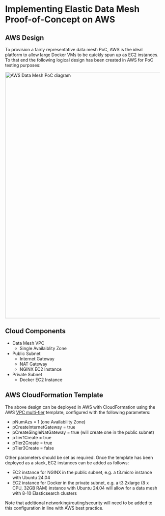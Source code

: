 # Implementing Elastic Data Mesh Proof-of-Concept on AWS
## AWS Design
To provision a fairly representative data mesh PoC, AWS is the ideal platform to allow large Docker VMs to be quickly spun up as EC2 instances. To that end the following logical design has been created in AWS for PoC testing purposes:

<img src="https://github.com/user-attachments/assets/f9b333be-6fde-496a-aa2e-df02b1c14f7d" alt="AWS Data Mesh PoC diagram" width="800">

## Cloud Components
- Data Mesh VPC
  - Single Availaiblity Zone
- Public Subnet
  - Internet Gateway
  - NAT Gateway
  - NGINX EC2 Instance
- Private Subnet
  - Docker EC2 Instance

  
## AWS CloudFormation Template
The above design can be deployed in AWS with CloudFormation using the AWS [VPC multi-tier](https://github.com/aws-samples/vpc-multi-tier) template, configured with the following parameters:
- pNumAzs = 1 (one Availability Zone)
- pCreateInternetGateway = true
- pCreateSingleNatGateway = true (will create one in the public subnet)
- pTier1Create = true
- pTier2Create = true
- pTier3Create = false

Other parameters should be set as required. Once the template has been deployed as a stack, EC2 instances can be added as follows:
- EC2 instance for NGINX in the public subnet, e.g. a t3.micro instance with Ubuntu 24.04
- EC2 instance for Docker in the private subnet, e.g. a t3.2xlarge (8 x CPU, 32GB RAM) instance with Ubuntu 24.04 will allow for a data mesh with 8-10 Elasticsearch clusters

Note that additional networking/routing/security will need to be added to this configuration in line with AWS best practice.







